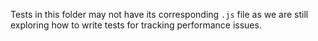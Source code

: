 Tests in this folder may not have its corresponding `.js` file as we are still exploring how to write tests for tracking performance issues.
